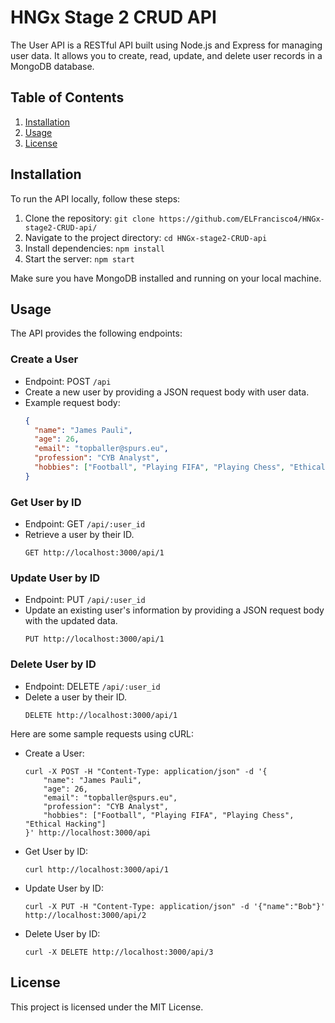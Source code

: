 # HNGx Stage 2 CRUD API

The User API is a RESTful API built using Node.js and Express for managing user data. It allows you to create, read, update, and delete user records in a MongoDB database.

## Table of Contents
1. [Installation](#installation)
2. [Usage](#usage)
3. [License](#license)

## Installation
To run the API locally, follow these steps:

1. Clone the repository: `git clone https://github.com/ELFrancisco4/HNGx-stage2-CRUD-api/`
2. Navigate to the project directory: `cd HNGx-stage2-CRUD-api`
3. Install dependencies: `npm install`
4. Start the server: `npm start`

Make sure you have MongoDB installed and running on your local machine.

## Usage
The API provides the following endpoints:

### Create a User
- Endpoint: POST `/api`
- Create a new user by providing a JSON request body with user data.
- Example request body:
  ```json
  {
    "name": "James Pauli",
    "age": 26,
    "email": "topballer@spurs.eu",
    "profession": "CYB Analyst",
    "hobbies": ["Football", "Playing FIFA", "Playing Chess", "Ethical Hacking"]
  }
  ```

### Get User by ID
- Endpoint: GET `/api/:user_id`
- Retrieve a user by their ID.
  ```shell
  GET http://localhost:3000/api/1
  ```

### Update User by ID
- Endpoint: PUT `/api/:user_id`
- Update an existing user's information by providing a JSON request body with the updated data.
  ```shell
  PUT http://localhost:3000/api/1
  ```

### Delete User by ID
- Endpoint: DELETE `/api/:user_id`
- Delete a user by their ID.
  ```shell
  DELETE http://localhost:3000/api/1
  ```

Here are some sample requests using cURL:

- Create a User:
  ```shell
  curl -X POST -H "Content-Type: application/json" -d '{
      "name": "James Pauli",
      "age": 26,
      "email": "topballer@spurs.eu",
      "profession": "CYB Analyst",
      "hobbies": ["Football", "Playing FIFA", "Playing Chess", "Ethical Hacking"]
  }' http://localhost:3000/api
  ```

- Get User by ID:
  ```shell
  curl http://localhost:3000/api/1
  ```

- Update User by ID:
  ```shell
  curl -X PUT -H "Content-Type: application/json" -d '{"name":"Bob"}' http://localhost:3000/api/2
  ```

- Delete User by ID:
  ```shell
  curl -X DELETE http://localhost:3000/api/3
  ```

## License
This project is licensed under the MIT License.
